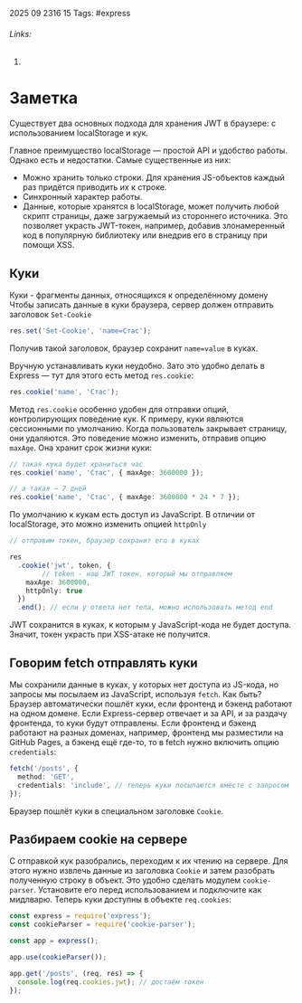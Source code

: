 2025 09 2316 15
Tags: #express 
###### Links: 
1) 
# Заметка
Существует два основных подхода для хранения JWT в браузере: c использованием localStorage и кук.

Главное преимущество localStorage — простой API и удобство работы. Однако есть и недостатки. Самые существенные из них:

- Можно хранить только строки. Для хранения JS-объектов каждый раз придётся приводить их к строке.
- Синхронный характер работы.
- Данные, которые хранятся в localStorage, может получить любой скрипт страницы, даже загружаемый из стороннего источника. Это позволяет украсть JWT-токен, например, добавив злонамеренный код в популярную библиотеку или внедрив его в страницу при помощи XSS.

## Куки
Куки - фрагменты данных, относящихся к определённому домену
Чтобы записать данные в куки браузера, сервер должен отправить заголовок `Set-Cookie`
```ts
res.set('Set-Cookie', 'name=Стас');
```
Получив такой заголовок, браузер сохранит `name=value` в куках.

Вручную устанавливать куки неудобно. Зато это удобно делать в Express — тут для этого есть метод `res.cookie`:
```ts
res.cookie('name', 'Стас');
```
Метод `res.cookie` особенно удобен для отправки опций, контролирующих поведение кук. К примеру, куки являются сессионными по умолчанию. Когда пользователь закрывает страницу, они удаляются. Это поведение можно изменить, отправив опцию `maxAge`. Она хранит срок жизни куки:
```ts
// такая кука будет храниться час
res.cookie('name', 'Стас', { maxAge: 3600000 });

// а такая — 7 дней
res.cookie('name', 'Стас', { maxAge: 3600000 * 24 * 7 });
```
По умолчанию к кукам есть доступ из JavaScript. В отличии от localStorage, это можно изменить опцией `httpOnly`
```ts
// отправим токен, браузер сохранит его в куках

res
  .cookie('jwt', token, {
        // token - наш JWT токен, который мы отправляем
    maxAge: 3600000,
    httpOnly: true
  })
  .end(); // если у ответа нет тела, можно использовать метод end
```
JWT сохранится в куках, к которым у JavaScript-кода не будет доступа. Значит, токен украсть при XSS-атаке не получится.
## Говорим fetch отправлять куки
Мы сохранили данные в куках, у которых нет доступа из JS-кода, но запросы мы посылаем из JavaScript, используя `fetch`. Как быть? Браузер автоматически пошлёт куки, если фронтенд и бэкенд работают на одном домене. Если Express-сервер отвечает и за API, и за раздачу фронтенда, то куки будут отправлены.
Если фронтенд и бэкенд работают на разных доменах, например, фронтенд мы разместили на GitHub Pages, а бэкенд ещё где-то, то в fetch нужно включить опцию `credentials`:
```ts
fetch('/posts', {
  method: 'GET',
  credentials: 'include', // теперь куки посылаются вместе с запросом
});
```
Браузер пошлёт куки в специальном заголовке `Cookie`.
## Разбираем cookie на сервере
С отправкой кук разобрались, переходим к их чтению на сервере. Для этого нужно извлечь данные из заголовка `Cookie` и затем разобрать полученную строку в объект. Это удобно сделать модулем `cookie-parser`. Установите его перед использованием и подключите как мидлварю. Теперь куки доступны в объекте `req.cookies`:
```ts
const express = require('express');
const cookieParser = require('cookie-parser');

const app = express();

app.use(cookieParser());

app.get('/posts', (req, res) => {
  console.log(req.cookies.jwt); // достаём токен
});
```